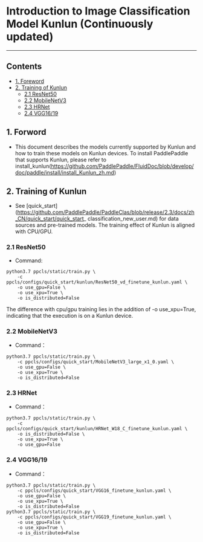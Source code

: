 # Introduction to Image Classification Model Kunlun (Continuously updated)

------

## Contents

- [1. Foreword](https://github.com/PaddlePaddle/PaddleClas/blob/release%2F2.3/docs/zh_CN/others/train_on_xpu.md#1)
- [2. Training of Kunlun](https://github.com/PaddlePaddle/PaddleClas/blob/release%2F2.3/docs/zh_CN/others/train_on_xpu.md#2)
  - [2.1 ResNet50](https://github.com/PaddlePaddle/PaddleClas/blob/release%2F2.3/docs/zh_CN/others/train_on_xpu.md#2.1)
  - [2.2 MobileNetV3](https://github.com/PaddlePaddle/PaddleClas/blob/release%2F2.3/docs/zh_CN/others/train_on_xpu.md#2.2)
  - [2.3 HRNet](https://github.com/PaddlePaddle/PaddleClas/blob/release%2F2.3/docs/zh_CN/others/train_on_xpu.md#2.3)
  - [2.4 VGG16/19](https://github.com/PaddlePaddle/PaddleClas/blob/release%2F2.3/docs/zh_CN/others/train_on_xpu.md#2.4)



## 1. Forword

- This document describes the models currently supported by Kunlun and how to train these models on Kunlun devices. To install PaddlePaddle that supports Kunlun, please refer to install_kunlun(https://github.com/PaddlePaddle/FluidDoc/blob/develop/doc/paddle/install/install_Kunlun_zh.md)



## 2. Training of Kunlun

- See [quick_start](https://github.com/PaddlePaddle/PaddleClas/blob/release/2.3/docs/zh_CN/quick_start/quick_start_ classification_new_user.md) for data sources and pre-trained models. The training effect of Kunlun is aligned with CPU/GPU.



### 2.1 ResNet50

- Command:

```
python3.7 ppcls/static/train.py \
    -c ppcls/configs/quick_start/kunlun/ResNet50_vd_finetune_kunlun.yaml \
    -o use_gpu=False \
    -o use_xpu=True \
    -o is_distributed=False
```

The difference with cpu/gpu training lies in the addition of -o use_xpu=True, indicating that the execution is on a Kunlun device.



### 2.2 MobileNetV3

- Command：

```
python3.7 ppcls/static/train.py \
    -c ppcls/configs/quick_start/MobileNetV3_large_x1_0.yaml \
    -o use_gpu=False \
    -o use_xpu=True \
    -o is_distributed=False
```



### 2.3 HRNet

- Command：

```
python3.7 ppcls/static/train.py \
    -c ppcls/configs/quick_start/kunlun/HRNet_W18_C_finetune_kunlun.yaml \
    -o is_distributed=False \
    -o use_xpu=True \
    -o use_gpu=False
```



### 2.4 VGG16/19

- Command：

```
python3.7 ppcls/static/train.py \
    -c ppcls/configs/quick_start/VGG16_finetune_kunlun.yaml \
    -o use_gpu=False \
    -o use_xpu=True \
    -o is_distributed=False
python3.7 ppcls/static/train.py \
    -c ppcls/configs/quick_start/VGG19_finetune_kunlun.yaml \
    -o use_gpu=False \
    -o use_xpu=True \
    -o is_distributed=False
```

